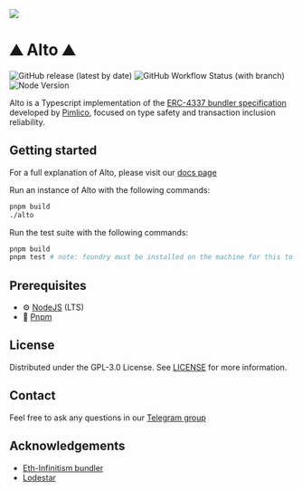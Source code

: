 ![](https://imgur.com/STYtirQ.png)

# ⛰️ Alto ⛰️ 

![GitHub release (latest by date)](https://img.shields.io/github/v/release/pimlicolabs/alto)
![GitHub Workflow Status (with branch)](https://img.shields.io/github/actions/workflow/status/pimlicolabs/alto/tests.yml?branch=main)
![Node Version](https://img.shields.io/badge/node-18.x-green)

Alto is a Typescript implementation of the [ERC-4337 bundler specification](https://eips.ethereum.org/EIPS/eip-4337) developed by [Pimlico](https://pimlico.io), focused on type safety and transaction inclusion reliability.

## Getting started

For a full explanation of Alto, please visit our [docs page](https://docs.pimlico.io/reference/bundler)

Run an instance of Alto with the following commands:
```bash
pnpm build
./alto
```

Run the test suite with the following commands:
```bash
pnpm build
pnpm test # note: foundry must be installed on the machine for this to work
```

## Prerequisites

- :gear: [NodeJS](https://nodejs.org/) (LTS)
- :toolbox: [Pnpm](https://pnpm.io/)

## License

Distributed under the GPL-3.0 License. See [LICENSE](./LICENSE) for more information.

## Contact

Feel free to ask any questions in our [Telegram group](https://t.me/pimlicoHQ)

## Acknowledgements

- [Eth-Infinitism bundler](https://github.com/eth-infinitism/bundler)
- [Lodestar](https://github.com/ChainSafe/lodestar)
